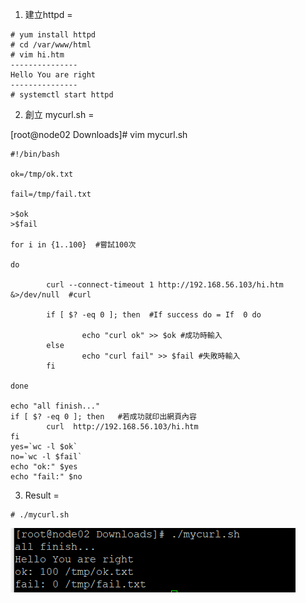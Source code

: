 1. 建立httpd
=

```
# yum install httpd
# cd /var/www/html 
# vim hi.htm 
---------------
Hello You are right
---------------
# systemctl start httpd
```


2. 創立 mycurl.sh
=

[root@node02 Downloads]# vim mycurl.sh

```
#!/bin/bash

ok=/tmp/ok.txt

fail=/tmp/fail.txt

>$ok
>$fail

for i in {1..100}  #嘗試100次

do

        curl --connect-timeout 1 http://192.168.56.103/hi.htm &>/dev/null  #curl

        if [ $? -eq 0 ]; then  #If success do = If  0 do

                echo "curl ok" >> $ok #成功時輸入
        else
                echo "curl fail" >> $fail #失敗時輸入
        fi

done

echo "all finish..."
if [ $? -eq 0 ]; then   #若成功就印出網頁內容
        curl  http://192.168.56.103/hi.htm
fi
yes=`wc -l $ok`
no=`wc -l $fail`
echo "ok:" $yes
echo "fail:" $no

```

3. Result
=
```
# ./mycurl.sh
```

![img](https://github.com/TKTim/Linux-Note-/blob/master/6-10%20bash%20curl%E6%8C%87%E4%BB%A4%2Bif/2.png)

















